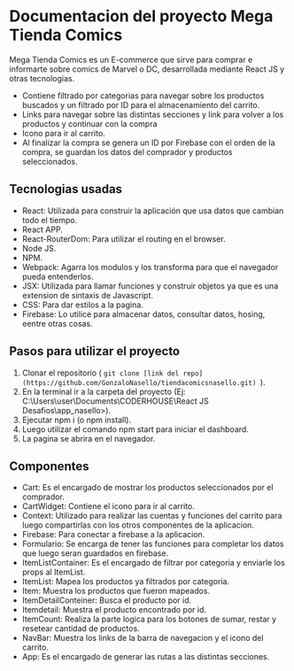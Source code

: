 # Documentacion del proyecto Mega Tienda Comics

Mega Tienda Comics es un E-commerce que sirve para comprar e informarte sobre comics de Marvel o DC, desarrollada mediante React JS y otras tecnologias.

* Contiene filtrado por categorias para navegar sobre los productos buscados y un filtrado por ID para el almacenamiento del carrito.
* Links para navegar sobre las distintas secciones y link para volver a los productos y continuar con la compra 
* Icono para ir al carrito.
* Al finalizar la compra se genera un ID por Firebase con el orden de la compra, se guardan los datos del comprador y productos seleccionados.

## Tecnologias usadas

* React: Utilizada para construir la aplicación que usa datos que cambian todo el tiempo.
* React APP.
* React-RouterDom: Para utilizar el routing en el browser.
* Node JS.
* NPM.
* Webpack: Agarra los modulos y los transforma para que el navegador pueda entenderlos.
* JSX: Utilizada para llamar funciones y construir objetos ya que es una extension de sintaxis de Javascript.
* CSS: Para dar estilos a la pagina.
* Firebase: Lo utilice para almacenar datos, consultar datos, hosing, eentre otras cosas.

## Pasos para utilizar el proyecto

1. Clonar el repositorio ( `git clone [link del repo] (https://github.com/GonzaloNasello/tiendacomicsnasello.git) `).  
2. En la terminal ir a la carpeta del proyecto (Ej: C:\Users\user\Documents\CODERHOUSE\React JS Desafios\app_nasello>).  
3. Ejecutar npm i (o npm install).  
4. Luego utilizar el comando npm start para iniciar el dashboard.  
5. La pagina se abrira en el navegador.  

## Componentes

* Cart: Es el encargado de mostrar los productos seleccionados por el comprador.
* CartWidget: Contiene el icono para ir al carrito.
* Context: Utilizado para realizar las cuentas y funciones del carrito para luego compartirlas con los otros componentes de la aplicacion.
* Firebase: Para conectar a firebase a la aplicacion.
* Formulario: Se encarga de tener las funciones para completar los datos que luego seran guardados en firebase.
* ItemListContainer: Es el encargado de filtrar por categoria y enviarle los props al ItemList.
* ItemList: Mapea los productos ya filtrados por categoria.
* Item: Muestra los productos que fueron mapeados.
* ItemDetailConteiner: Busca el producto por id.
* Itemdetail: Muestra el producto encontrado por id.
* ItemCount: Realiza la parte logica para los botones de sumar, restar y resetear cantidad de productos.
* NavBar: Muestra los links de la barra de navegacion y el icono del carrito.
* App: Es el encargado de generar las  rutas a las distintas secciones.



